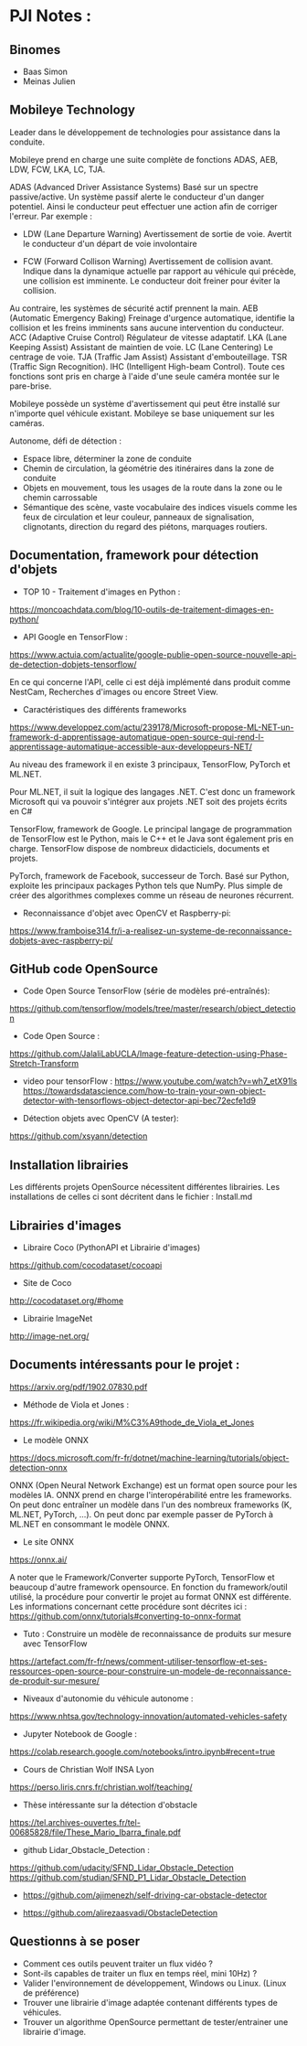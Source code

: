 # PJI Notes :

## Binomes

 - Baas Simon
 - Meinas Julien


## Mobileye Technology

Leader dans le développement de technologies pour assistance dans la conduite.

Mobileye prend en charge une suite complète de fonctions ADAS, AEB, LDW, FCW, LKA, LC, TJA.

ADAS (Advanced Driver Assistance Systems) Basé sur un spectre passive/active.
Un système passif alerte le conducteur d'un danger potentiel. Ainsi le conducteur peut effectuer une action afin de corriger l'erreur.
Par exemple :
            
- LDW (Lane Departure Warning) Avertissement de sortie de voie. Avertit le conducteur d'un départ de voie involontaire

- FCW (Forward Collison Warning) Avertissement de collision avant. Indique dans la dynamique actuelle par rapport au véhicule qui précède, une collision est imminente. Le conducteur doit freiner pour éviter la collision.

Au contraire, les systèmes de sécurité actif prennent la main.
AEB (Automatic Emergency Baking) Freinage d'urgence automatique, identifie la collision et les freins imminents sans aucune intervention du conducteur.
ACC (Adaptive Cruise Control) Régulateur de vitesse adaptatif.
LKA (Lane Keeping Assist) Assistant de maintien de voie.
LC (Lane Centering) Le centrage de voie.
TJA (Traffic Jam Assist) Assistant d'embouteillage.
TSR (Traffic Sign Recognition).
IHC (Intelligent High-beam Control).
Toute ces fonctions sont pris en charge à l'aide d'une seule caméra montée sur le pare-brise.

Mobileye possède un système d'avertissement qui peut être installé sur n'importe quel véhicule existant.
Mobileye se base uniquement sur les caméras.

Autonome, défi de détection :
- Espace libre, déterminer la zone de conduite
- Chemin de circulation, la géométrie des itinéraires dans la zone de conduite
- Objets en mouvement, tous les usages de la route dans la zone ou le chemin carrossable
- Sémantique des scène, vaste vocabulaire des indices visuels comme les feux de circulation et leur couleur, panneaux de signalisation, clignotants, direction du regard des piétons, marquages routiers.


## Documentation, framework pour détection d'objets

- TOP 10 - Traitement d'images en Python :

https://moncoachdata.com/blog/10-outils-de-traitement-dimages-en-python/

- API Google en TensorFlow :

https://www.actuia.com/actualite/google-publie-open-source-nouvelle-api-de-detection-dobjets-tensorflow/

En ce qui concerne l'API, celle ci est déjà implémenté dans produit comme NestCam, Recherches d'images ou encore Street View.

- Caractéristiques des différents frameworks

https://www.developpez.com/actu/239178/Microsoft-propose-ML-NET-un-framework-d-apprentissage-automatique-open-source-qui-rend-l-apprentissage-automatique-accessible-aux-developpeurs-NET/

Au niveau des framework il en existe 3 principaux, TensorFlow, PyTorch et ML.NET.

Pour ML.NET, il suit la logique des langages .NET. C'est donc un framework Microsoft qui va pouvoir s'intégrer aux projets .NET soit des projets écrits en C#

TensorFlow, framework de Google. Le principal langage de programmation de TensorFlow est le Python, mais le C++ et le Java sont également pris en charge.
TensorFlow dispose de nombreux didacticiels, documents et projets.

PyTorch, framework de Facebook, successeur de Torch. Basé sur Python, exploite les principaux packages Python tels que NumPy. Plus simple de créer des algorithmes complexes comme un réseau de neurones récurrent.

- Reconnaissance d'objet avec OpenCV et Raspberry-pi:

https://www.framboise314.fr/i-a-realisez-un-systeme-de-reconnaissance-dobjets-avec-raspberry-pi/


## GitHub code OpenSource

- Code Open Source TensorFlow  (série de modèles pré-entraînés):

https://github.com/tensorflow/models/tree/master/research/object_detection

- Code Open Source :

https://github.com/JalaliLabUCLA/Image-feature-detection-using-Phase-Stretch-Transform

- video pour tensorFlow :
 https://www.youtube.com/watch?v=wh7_etX91ls
 https://towardsdatascience.com/how-to-train-your-own-object-detector-with-tensorflows-object-detector-api-bec72ecfe1d9

- Détection objets avec OpenCV (A tester):

https://github.com/xsyann/detection


## Installation librairies

Les différents projets OpenSource nécessitent différentes librairies.
Les installations de celles ci sont décritent dans le fichier : Install.md

## Librairies d'images

- Libraire Coco (PythonAPI et Librairie d'images)

https://github.com/cocodataset/cocoapi

- Site de Coco

http://cocodataset.org/#home

- Librairie ImageNet

http://image-net.org/


## Documents intéressants pour le projet :

https://arxiv.org/pdf/1902.07830.pdf

- Méthode de Viola et Jones :

https://fr.wikipedia.org/wiki/M%C3%A9thode_de_Viola_et_Jones

- Le modèle ONNX

https://docs.microsoft.com/fr-fr/dotnet/machine-learning/tutorials/object-detection-onnx

ONNX (Open Neural Network Exchange) est un format open source pour les modèles IA. ONNX prend en charge l'interopérabilité entre les frameworks. On peut donc entraîner un modèle dans l'un des nombreux frameworks (K, ML.NET, PyTorch, ...). On peut donc par exemple passer de PyTorch à ML.NET en consommant le modèle ONNX.

- Le site ONNX

https://onnx.ai/

A noter que le Framework/Converter supporte PyTorch, TensorFlow et beaucoup d'autre framework opensource.
En fonction du framework/outil utilisé, la procédure pour convertir le projet au format ONNX est différente. Les informations concernant cette procédure sont décrites ici : https://github.com/onnx/tutorials#converting-to-onnx-format

- Tuto : Construire un modèle de reconnaissance de produits sur mesure avec TensorFlow

https://artefact.com/fr-fr/news/comment-utiliser-tensorflow-et-ses-ressources-open-source-pour-construire-un-modele-de-reconnaissance-de-produit-sur-mesure/

- Niveaux d'autonomie du véhicule autonome :

https://www.nhtsa.gov/technology-innovation/automated-vehicles-safety

- Jupyter Notebook de Google : 

 https://colab.research.google.com/notebooks/intro.ipynb#recent=true

- Cours de Christian Wolf INSA Lyon

 https://perso.liris.cnrs.fr/christian.wolf/teaching/
 
- Thèse intéressante sur la détection d'obstacle
 
https://tel.archives-ouvertes.fr/tel-00685828/file/These_Mario_Ibarra_finale.pdf


- github Lidar_Obstacle_Detection :

https://github.com/udacity/SFND_Lidar_Obstacle_Detection
https://github.com/studian/SFND_P1_Lidar_Obstacle_Detection

- https://github.com/ajimenezh/self-driving-car-obstacle-detector

- https://github.com/alirezaasvadi/ObstacleDetection

## Questionns à se poser 

- Comment ces outils peuvent traiter un flux vidéo ?
- Sont-ils capables de traiter un flux en temps réel, mini 10Hz) ?
- Valider l'environnement de développement, Windows ou Linux. (Linux de préférence)
- Trouver une librairie d'image adaptée contenant différents types de véhicules.
- Trouver un algorithme OpenSource permettant de tester/entrainer une librairie d'image.
